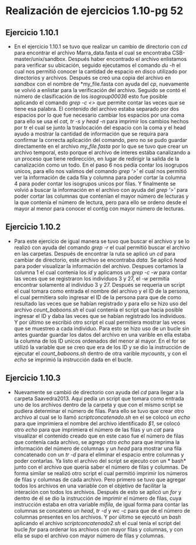 # Realización de ejercicios 1.10-pg 52 #
## Ejercicio 1.10.1 ##
- En el ejercicio 1.10.1 se tuvo que realizar un cambio de directorio con *cd*
 para encontrar el archivo Marra_data.fasta el cual se encontraba 
CSB-master/unix/sandbox. Después haber encontrado el archivo enlistamos para
 verificar su ubicación, seguido ejecutamos el comando *du -h* el cual nos 
permitió conocer la cantidad de espacio en disco utilizado por directorios
 y archivos. Después se creó una copia del archivo en *sandbox* con el nombre
 de *my_file.fasta con ayuda del *cp*, nuevamente se volvió a enlistar 
para la verificación del archivo. Seguido se contó el número de 
clasificación de los *isogroup00036* esto fue posible aplicando el comando 
*grep -c <<archivo>>* que permite contar las veces que se tiene esa palabra. 
El contenido del archivo estaba separado por dos espacios por lo que fue necesario
 cambiar los espacíos por una coma para ello se usa el *cat, tr -s y head -n* 
para imprimir los cambios hechos por tr el cual se junto la traslocación del 
espacio con la coma y el head ayudo a mostrar la cantidad de información que se 
requira para confirmar la correcta aplicación del comando, pero no se pudo guardar 
directamente en el archivo *my_file.fasta* por lo que se tuvo que crear un archivo
 temporal, esto porque el archivo de interes estába canalizando a un proceso 
que tiene redirección, en lugar de redirigir la salida de la canalización 
como un todo. En el paso 6 nos pedía contar los isogrupos unicos, para ello nos 
valimos del comando *grep '>'* el cual nos permitió ver la información de cada 
fila y columna para poder cortar la columna 4 para poder contar los isogrupos 
unicos por filas. Y finalmente se volvió a buscar la información en el archivo 
con ayuda del *grep '>'* para poder cortar las columnas que contenían el mayor 
número de lecturas y la que contenía el número de lectura, pero para ello se 
ordeno desde el mayor al menor para conocer el contig con mayor número de 
lecturas.
## Ejercicio 1.10.2 ##
- Para este ejercicio de igual manera se tuvo que buscar el archivo y se lo realizó
con ayuda del comando *grep -r* el cual permitió buscar el archivo en las carpetas.
Después de encontrar la ruta se aplicó un *cd* para cambiar de directorio, este archivo
 se encontraba *data*. Se aplicó *head* para poder visualizar la información del archivo.
Despues cortamos la columna 1 el cual contenia los *id* y aplicamos un *grep -c -w*
para contar las veces que se registraron los individuos 3 y 27, el *-w* permitía
encontrar solamente al individuo 3 y 27. Después se requeria un script el cual
tomara como entrada el nombre del archivo y el ID de la persona, el cual 
permitíera solo ingresar el ID de la persona para que de como resultado las veces
que se habían registrado y para ello se hizo uso del archivo *count_baboons.sh* el cual
 contenía el script que hacia posible ingresar el ID y daba las veces
 que se habían registrado los individuos. Y por último se escribió otro script el cual
permitiera mostrar las veces que se muestreo a cada individuo. Para esto se hizo uso
de un bucle sin antes guardar guardar los datos del archivo en una varible en ella
estaba la columna de los ID unicos ordenados del menor al mayor. En el for se utilizó
la variable que se creo que era de los ID y se dio la instrucción de ejecutar el
*count_baboons.sh* dentro de otra varible *mycounts*, y con el *echo* se imprimió la
instrucción dada en el bucle.
## Ejercicio 1.10.3 ##  
- Nuevamente se cambió de directorio con ayuda del *cd* para llegar a la carpeta
Saavedra2013. Aquí pedía un script que tomara como entrada uno de los archivos dentro
de la carpeta y que con el mismo script se pudiera determinar el número de filas. Para
ello se tuvo que crear otro archivo al cual se lo llamó *scriptconcatenado.sh* en el 
se colocó un *echo* para que imprimiera el nombre del archivo identificado *$1*, se
colocó otro *echo* para que imprimiera el número de las filas y un *cat* para
visualizar el contenido creado que en este caso fue el número de filas que contenía
cada archivo, se agrego otro *echo* para que imprima la información del número de 
columnas y un *head* para mostrar una fila concatenado con un *tr -d* para el eliminar
el espacio entre columnas y poder contarlas. Ya listo el archivo del script se ejecuto
con un * bash* junto con el archivo que quería saber el número de filas y columnas.
De forma similar se realizó otro script el cual permitió imprimir los números de filas y
columnas de cada archivo. Pero primero se tuvo que agregar todos los archivos en una
variable con el objetivo de facilitar la interación con todos los archivos. Después de
esto se aplicó un *for* y dentro de él se dio la instrucción de imprimir el número de
filas, cuya instrucción estaba en otra variable *mifila*, de igual forma para contar las
columnas se concateno un *head*, *tr -d* y *wc -c* para que de el número de columnas
presentes en los archivos.
Y por último se ejecutó un *bash* aplicando el archivo *scriptconcatenado2.sh* el cual
tenía el script del bucle *for* para ordenar los archivos con mayor filas y columnas,
y con ella se supo el archivo con mayor número de filas y columnas.
